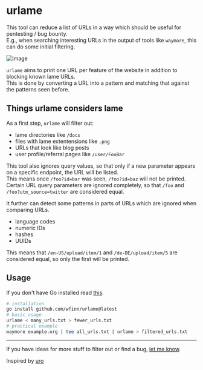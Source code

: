 # urlame

This tool can reduce a list of URLs in a way which should be useful for pentesting / bug bounty.  
E.g., when searching interesting URLs in the output of tools like `waymore`, this can do some initial filtering.

![image](https://user-images.githubusercontent.com/42862612/215803684-227232ff-97f7-4fea-af7e-86099da87de6.png)

`urlame` aims to print one URL per feature of the website in addition to blocking known lame URLs.  
This is done by converting a URL into a pattern and matching that against the patterns seen before.

## Things urlame considers lame

As a first step, `urlame` will filter out:
- lame directories like `/docs`
- files with lame extentensions like `.png`
- URLs that look like blog posts
- user profile/referral pages like `/user/FooBar`

This tool also ignores query values, so that only if a new parameter appears on a specific endpoint, the URL will be listed.  
This means once `/foo?id=bar` was seen, `/foo?id=baz` will not be printed.  
Certain URL query parameters are ignored completely, so that `/foo` and `/foo?utm_source=twitter` are considered equal.

It further can detect some patterns in parts of URLs which are ignored when comparing URLs.

- language codes
- numeric IDs
- hashes
- UUIDs

This means that `/en-US/upload/item/1` and `/de-DE/upload/item/5` are considered equal, so only the first will be printed.

## Usage

If you don't have Go installed read [this](https://go.dev/doc/install).

```sh
# installation
go install github.com/wfinn/urlame@latest
# basic usage
urlame < many_urls.txt > fewer_urls.txt
# practical example
waymore example.org | tee all_urls.txt | urlame > filtered_urls.txt
```
---

If you have ideas for more stuff to filter out or find a bug, [let me know](https://github.com/wfinn/urlame/issues/new).

Inspired by [uro](https://github.com/s0md3v/uro)

